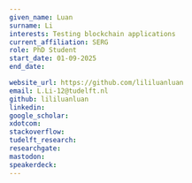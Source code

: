 ```yaml
---
given_name: Luan
surname: Li
interests: Testing blockchain applications
current_affiliation: SERG
role: PhD Student
start_date: 01-09-2025
end_date:

website_url: https://github.com/lililuanluan
email: L.Li-12@tudelft.nl
github: lililuanluan
linkedin:
google_scholar:
xdotcom:
stackoverflow:
tudelft_research:
researchgate:
mastodon:
speakerdeck:
---
```

